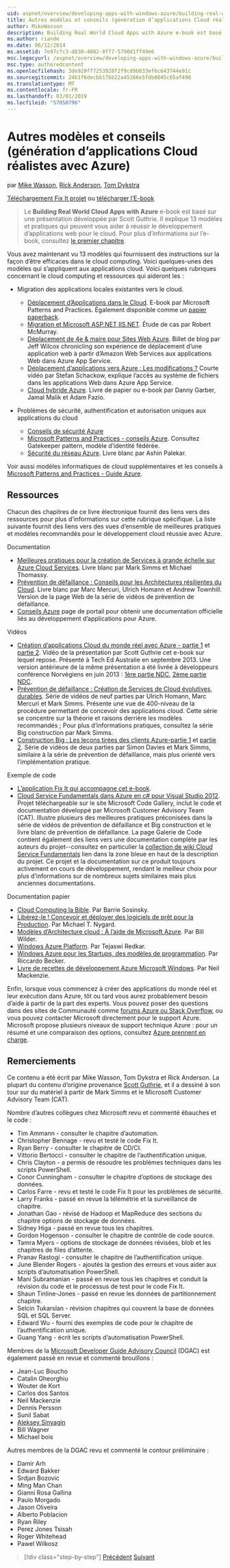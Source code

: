 ```yaml
---
uid: aspnet/overview/developing-apps-with-windows-azure/building-real-world-cloud-apps-with-windows-azure/more-patterns-and-guidance
title: Autres modèles et conseils (génération d’applications Cloud réalistes avec Azure) | Microsoft Docs
author: MikeWasson
description: Building Real World Cloud Apps with Azure e-book est basé sur une présentation développée par Scott Guthrie. Il explique 13 modèles et pratiques qui peuvent il...
ms.author: riande
ms.date: 06/12/2014
ms.assetid: 7e97cfc3-d830-4002-8ff7-5790d1ff49e6
msc.legacyurl: /aspnet/overview/developing-apps-with-windows-azure/building-real-world-cloud-apps-with-windows-azure/more-patterns-and-guidance
msc.type: authoredcontent
ms.openlocfilehash: 3de929ff7253928f2f9cd9b033ef6c643744e91c
ms.sourcegitcommit: 24b1f6decbb17bb22a45166e5fdb0845c65af498
ms.translationtype: MT
ms.contentlocale: fr-FR
ms.lasthandoff: 03/01/2019
ms.locfileid: "57050796"
---
```

<a name="more-patterns-and-guidance-building-real-world-cloud-apps-with-azure"></a>Autres modèles et conseils (génération d’applications Cloud réalistes avec Azure)
====================
par [Mike Wasson](https://github.com/MikeWasson), [Rick Anderson]((https://twitter.com/RickAndMSFT)), [Tom Dykstra](https://github.com/tdykstra)

[Téléchargement Fix It projet](http://code.msdn.microsoft.com/Fix-It-app-for-Building-cdd80df4) ou [télécharger l’E-book](http://blogs.msdn.com/b/microsoft_press/archive/2014/07/23/free-ebook-building-cloud-apps-with-microsoft-azure.aspx)

> Le **Building Real World Cloud Apps with Azure** e-book est basé sur une présentation développée par Scott Guthrie. Il explique 13 modèles et pratiques qui peuvent vous aider à réussir le développement d’applications web pour le cloud. Pour plus d’informations sur l’e-book, consultez [le premier chapitre](introduction.md).


Vous avez maintenant vu 13 modèles qui fournissent des instructions sur la façon d’être efficaces dans le cloud computing. Voici quelques-unes des modèles qui s’appliquent aux applications cloud. Voici quelques rubriques concernant le cloud computing et ressources qui aideront les :

- Migration des applications locales existantes vers le cloud. 

    - [Déplacement d’Applications dans le Cloud](https://msdn.microsoft.com/library/ff728592.aspx). E-book par Microsoft Patterns and Practices. Également disponible comme un [papier paperback](https://www.amazon.com/dp/1621140202).
    - [Migration et Microsoft ASP.NET IIS.NET](https://go.microsoft.com/fwlink/?LinkId=400656). Étude de cas par Robert McMurray.
    - [Déplacement de 4e &amp; maire pour Sites Web Azure](http://www.jeff.wilcox.name/2013/04/4thandmayor-azure-websites/). Billet de blog par Jeff Wilcox chronicling son expérience de déplacement d’une application web à partir d’Amazon Web Services aux applications Web dans Azure App Service.
    - [Déplacement d’applications vers Azure : Les modifications ?](https://azure.microsoft.com/documentation/videos/web-sites-internals-and-the-file-system/) Courte vidéo par Stefan Schackow, explique l’accès au système de fichiers dans les applications Web dans Azure App Service.
    - [Cloud hybride Azure](https://www.amazon.com/dp/B00EOP4UQW). Livre de papier ou e-book par Danny Garber, Jamal Malik et Adam Fazio.
- Problèmes de sécurité, authentification et autorisation uniques aux applications du cloud

    - [Conseils de sécurité Azure](https://azure.microsoft.com/blog/2014/02/10/best-practices-windows-azure-websites-waws/)
    - [Microsoft Patterns and Practices - conseils Azure](https://msdn.microsoft.com/library/dn568099.aspx). Consultez Gatekeeper pattern, modèle d’identité fédérée.
    - [Sécurité du réseau Azure](https://download.microsoft.com/download/4/3/9/43902EC9-410E-4875-8800-0788BE146A3D/Windows%20Azure%20Network%20Security%20Whitepaper%20-%20FINAL.docx). Livre blanc par Ashin Palekar.

Voir aussi modèles informatiques de cloud supplémentaires et les conseils à [Microsoft Patterns and Practices - Guide Azure](https://msdn.microsoft.com/library/dn568099.aspx).

<a id="resources"></a>
## <a name="resources"></a>Ressources

Chacun des chapitres de ce livre électronique fournit des liens vers des ressources pour plus d’informations sur cette rubrique spécifique. La liste suivante fournit des liens vers des vues d’ensemble de meilleures pratiques et modèles recommandés pour le développement cloud réussie avec Azure.

Documentation

- [Meilleures pratiques pour la création de Services à grande échelle sur Azure Cloud Services](https://msdn.microsoft.com/library/windowsazure/jj717232.aspx). Livre blanc par Mark Simms et Michael Thomassy.
- [Prévention de défaillance : Conseils pour les Architectures résilientes du Cloud](https://msdn.microsoft.com/library/windowsazure/jj853352.aspx). Livre blanc par Marc Mercuri, Ulrich Homann et Andrew Townhill. Version de la page Web de la série de vidéos de prévention de défaillance.
- [Conseils Azure](https://azure.microsoft.com/develop/net/guidance/) page de portail pour obtenir une documentation officielle liés au développement d’applications pour Azure.

Vidéos

- [Création d’applications Cloud du monde réel avec Azure - partie 1](https://channel9.msdn.com/Events/TechEd/Australia/2013/AZR324) et [partie 2](https://channel9.msdn.com/Events/TechEd/Australia/2013/AZR325). Vidéo de la présentation par Scott Guthrie cet e-book sur lequel repose. Présenté à Tech Ed Australie en septembre 2013. Une version antérieure de la même présentation a été livrée à développeurs conférence Norvégiens en juin 2013 : [1ère partie NDC](http://vimeo.com/68215538), [2ème partie NDC](http://vimeo.com/68215602).
- [Prévention de défaillance : Création de Services de Cloud évolutives, durables](https://channel9.msdn.com/Series/FailSafe). Série de vidéos de neuf parties par Ulrich Homann, Marc Mercuri et Mark Simms. Présente une vue de 400-niveau de la procédure permettant de concevoir des applications cloud. Cette série se concentre sur la théorie et raisons derrière les modèles recommandés ; Pour plus d’informations pratiques, consultez la série Big construction par Mark Simms.
- [Construction Big : Les leçons tirées des clients Azure-partie 1](https://channel9.msdn.com/Events/Build/2012/3-029) et [partie 2](https://channel9.msdn.com/Events/Build/2012/3-030). Série de vidéos de deux parties par Simon Davies et Mark Simms, similaire à la série de prévention de défaillance, mais plus orienté vers l’implémentation pratique.

Exemple de code

- [L’application Fix It qui accompagne cet e-book](https://code.msdn.microsoft.com/Fix-It-app-for-Building-cdd80df4?cdn_id=2013-12-03-002).
- [Cloud Service Fundamentals dans Azure en c# pour Visual Studio 2012](http://aka.ms/csf). Projet téléchargeable sur le site Microsoft Code Gallery, inclut le code et documentation développé par Microsoft Customer Advisory Team (CAT). Illustre plusieurs des meilleures pratiques préconisées dans la série de vidéos de prévention de défaillance et Big construction et le livre blanc de prévention de défaillance. La page Galerie de Code contient également des liens vers une documentation complète par les auteurs du projet--consultez en particulier la [collection de wiki Cloud Service Fundamentals](https://social.technet.microsoft.com/wiki/contents/articles/17987.cloud-service-fundamentals.aspx) lien dans la zone bleue en haut de la description du projet. Ce projet et la documentation sur ce produit toujours activement en cours de développement, rendant le meilleur choix pour plus d’informations sur de nombreux sujets similaires mais plus anciennes documentations.

Documentation papier

- [Cloud Computing la Bible](https://www.amazon.com/dp/0470903562). Par Barrie Sosinsky.
- [Libérez-le ! Concevoir et déployer des logiciels de prêt pour la Production](https://www.amazon.com/Release-It-Production-Ready-Pragmatic-Programmers/dp/0978739213). Par Michael T. Nygard.
- [Modèles d’Architecture cloud : À l’aide de Microsoft Azure](http://shop.oreilly.com/product/0636920023777.do). Par Bill Wilder.
- [Windows Azure Platform](https://www.amazon.com/dp/1430235632). Par Tejaswi Redkar.
- [Windows Azure pour les Startups, des modèles de programmation](https://www.amazon.com/dp/1849685606). Par Riccardo Becker.
- [Livre de recettes de développement Azure Microsoft Windows](https://www.amazon.com/dp/1849682224). Par Neil Mackenzie.

Enfin, lorsque vous commencez à créer des applications du monde réel et leur exécution dans Azure, tôt ou tard vous aurez probablement besoin d’aide à partir de la part des experts. Vous pouvez poser des questions dans des sites de Communauté comme [forums Azure ou Stack Overflow](https://azure.microsoft.com/support/forums/), ou vous pouvez contacter Microsoft directement pour le support Azure. Microsoft propose plusieurs niveaux de support technique Azure : pour un résumé et une comparaison des options, consultez [Azure prennent en charge](https://azure.microsoft.com/support/plans/).

<a id="acknowledgments"></a>
## <a name="acknowledgments"></a>Remerciements

Ce contenu a été écrit par Mike Wasson, Tom Dykstra et Rick Anderson. La plupart du contenu d’origine provenance [Scott Guthrie](https://weblogs.asp.net/scottgu/), et il a dessiné à son tour sur du matériel à partir de Mark Simms et le Microsoft Customer Advisory Team (CAT).

Nombre d’autres collègues chez Microsoft revu et commenté ébauches et le code :

- Tim Ammann - consulter le chapitre d’automation.
- Christopher Bennage - revu et testé le code Fix It.
- Ryan Berry - consulter le chapitre de CD/CI.
- Vittorio Bertocci - consulter le chapitre de l’authentification unique.
- Chris Clayton - a permis de résoudre les problèmes techniques dans les scripts PowerShell.
- Conor Cunningham - consulter le chapitre d’options de stockage des données.
- Carlos Farre - revu et testé le code Fix It pour les problèmes de sécurité.
- Larry Franks - passé en revue la télémétrie et la surveillance de chapitre.
- Jonathan Gao - révisé de Hadoop et MapReduce des sections du chapitre options de stockage de données.
- Sidney Higa - passé en revue tous les chapitres.
- Gordon Hogenson - consulter le chapitre de contrôle de code source.
- Tamra Myers - options de stockage de données révisées, blob et les chapitres de files d’attente.
- Pranav Rastogi - consulter le chapitre de l’authentification unique.
- June Blender Rogers - ajoutés la gestion des erreurs et vous aider aux scripts d’automatisation PowerShell.
- Mani Subramanian - passé en revue tous les chapitres et conduit la révision du code et le processus de test pour le code Fix It.
- Shaun Tinline-Jones - passé en revue les données de partitionnement chapitre.
- Selcin Tukarslan - révision chapitres qui couvrent la base de données SQL et SQL Server.
- Edward Wu - fourni des exemples de code pour le chapitre de l’authentification unique.
- Guang Yang - écrit les scripts d’automatisation PowerShell.

Membres de la [Microsoft Developer Guide Advisory Council](http://aka.ms/DGAC) (DGAC) est également passé en revue et commenté brouillons :

- Jean-Luc Boucho
- Catalin Gheorghiu
- Wouter de Kort
- Carlos dos Santos
- Neil Mackenzie
- Dennis Persson
- Sunil Sabat
- [Aleksey Sinyagin](http://www.linkedin.com/in/sinyagin)
- Bill Wagner
- Michael bois

Autres membres de la DGAC revu et commenté le contour préliminaire :

- Damir Arh
- Edward Bakker
- Srdjan Bozovic
- Ming Man Chan
- Gianni Rosa Gallina
- Paulo Morgado
- Jason Oliveira
- Alberto Poblacion
- Ryan Riley
- Perez Jones Tsisah
- Roger Whitehead
- Pawel Wilkosz

> [!div class="step-by-step"]
> [Précédent](queue-centric-work-pattern.md)
> [Suivant](the-fix-it-sample-application.md)
